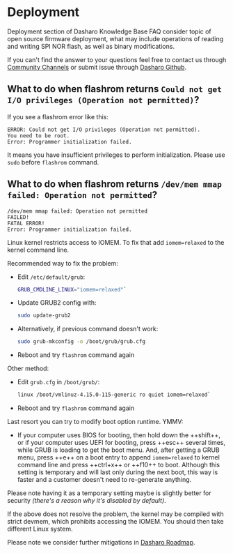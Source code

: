 # Deployment

Deployment section of Dasharo Knowledge Base FAQ consider topic of open source
firmware deployment, what may include operations of reading and writing SPI NOR
flash, as well as binary modifications.

If you can't find the answer to your questions feel free to contact us through
[Community Channels](../index.md#community) or submit issue through [Dasharo
Github](https://github.com/Dasharo/dasharo-issues).

## What to do when flashrom returns `Could not get I/O privileges (Operation not permitted)`?

If you see a flashrom error like this:

``` console
ERROR: Could not get I/O privileges (Operation not permitted).
You need to be root.
Error: Programmer initialization failed.
```

It means you have insufficient privileges to perform initialization. Please use
`sudo` before `flashrom` command.

## What to do when flashrom returns `/dev/mem mmap failed: Operation not permitted`?

``` console
/dev/mem mmap failed: Operation not permitted
FAILED!
FATAL ERROR!
Error: Programmer initialization failed.
```

Linux kernel restricts access to IOMEM. To fix that add `iomem=relaxed` to the
kernel command line.

Recommended way to fix the problem:
* Edit `/etc/default/grub`:
  ``` bash
  GRUB_CMDLINE_LINUX="iomem=relaxed"`
  ```
* Update GRUB2 config with:
  ``` bash
  sudo update-grub2
  ```
* Alternatively, if previous command doesn't work:
  ``` bash
  sudo grub-mkconfig -o /boot/grub/grub.cfg
  ```
* Reboot and try `flashrom` command again

Other method:
* Edit `grub.cfg` in `/boot/grub/`:
  ``` bash
  linux /boot/vmlinuz-4.15.0-115-generic ro quiet iomem=relaxed`
  ```
* Reboot and try `flashrom` command again

Last resort you can try to modify boot option runtime. YMMV:
* If your computer uses BIOS for booting, then hold down the ++shift++, or if
  your computer uses UEFI for booting, press ++esc++ several times, while GRUB
  is loading to get the boot menu. And, after getting a GRUB menu, press ++e++
  on a boot entry to append `iomem=relaxed` to kernel command line and press
  ++ctrl+x++ or ++f10++ to boot. Although this setting is temporary and will
  last only during the next boot, this way is faster and a customer doesn't
  need to re-generate anything.

Please note having it as a temporary setting maybe is slightly better for security
_(there's a reason why it's disabled by default)_.

If the above does not resolve the problem, the kernel may be compiled with strict
devmem, which prohibits accessing the IOMEM. You should then take different
Linux system.

Please note we consider further mitigations in [Dasharo Roadmap](../ecosystem/roadmap.md).
